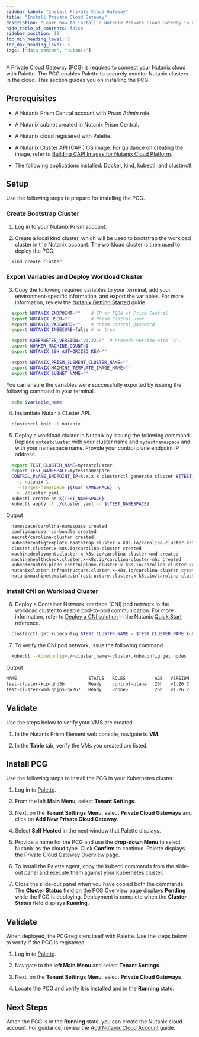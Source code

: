 ```yaml
---
sidebar_label: "Install Private Cloud Gateway"
title: "Install Private Cloud Gateway"
description: "Learn how to install a Nutanix Private Cloud Gateway in Palette."
hide_table_of_contents: false
sidebar_position: 10
toc_min_heading_level: 2
toc_max_heading_level: 3
tags: ["data center", "nutanix"]
---
```



A Private Cloud Gateway (PCG) is required to connect your Nutanix cloud with Palette. The PCG enables Palette to securely monitor Nutanix clusters in the cloud. This section guides you on installing the PCG.

## Prerequisites

- A Nutanix Prism Central account with *Prism Admin* role. 

- A Nutanix subnet created in Nutanix Prism Central.

- A Nutanix cloud registered with Palette.

- A Nutanix Cluster API (CAPI) OS image. For guidance on creating the image, refer to [Building CAPI Images for Nutanix Cloud Platform](https://image-builder.sigs.k8s.io/capi/providers/nutanix.html#building-capi-images-for-nutanix-cloud-platform-ncp).

- The following applications installed: Docker, kind, kubectl, and clusterctl.


## Setup

Use the following steps to prepare for installing the PCG.

### Create Bootstrap Cluster 

1. Log in to your Nutanix Prism account.

2. Create a local kind cluster, which will be used to bootstrap the workload cluster in the Nutanix account. The workload cluster is then used to deploy the PCG. 

```bash
  kind create cluster
```


### Export Variables and Deploy Workload Cluster

3. Copy the following required variables to your terminal, add your environment-specific information, and export the variables. For more information, review the [Nutanix Getting Started](https://opendocs.nutanix.com/capx/v1.1.x/getting_started/) guide.

```bash
  export NUTANIX_ENDPOINT=""    # IP or FQDN of Prism Central
  export NUTANIX_USER=""        # Prism Central user
  export NUTANIX_PASSWORD=""    # Prism Central password
  export NUTANIX_INSECURE=false # or true

  export KUBERNETES_VERSION="v1.22.9"  # Precede version with 'v'.
  export WORKER_MACHINE_COUNT=1
  export NUTANIX_SSH_AUTHORIZED_KEY=""

  export NUTANIX_PRISM_ELEMENT_CLUSTER_NAME=""
  export NUTANIX_MACHINE_TEMPLATE_IMAGE_NAME=""
  export NUTANIX_SUBNET_NAME=""
```

  You can ensure the variables were successfully exported by issuing the following command in your terminal. 

```bash
  echo $variable_name
```

4. Instantiate Nutanix Cluster API.

```bash
  clusterctl init -i nutanix
```

5. Deploy a workload cluster in Nutanix by issuing the following command. Replace `mytestcluster` with your cluster name and `mytestnamespace` and with your namespace name. Provide your control plane endpoint IP address. 

```bash
  export TEST_CLUSTER_NAME=mytestcluster
  export TEST_NAMESPACE=mytestnamespace
  CONTROL_PLANE_ENDPOINT_IP=x.x.x.x clusterctl generate cluster ${TEST_CLUSTER_NAME} \
    -i nutanix \
    --target-namespace ${TEST_NAMESPACE}  \
    > ./cluster.yaml
  kubectl create ns ${TEST_NAMESPACE}
  kubectl apply -f ./cluster.yaml -n ${TEST_NAMESPACE}
```

Output

```bash
  namespace/carolina-namespace created
  configmap/user-ca-bundle created
  secret/carolina-cluster created
  kubeadmconfigtemplate.bootstrap.cluster.x-k8s.io/carolina-cluster-kcfg-0 created
  cluster.cluster.x-k8s.io/carolina-cluster created
  machinedeployment.cluster.x-k8s.io/carolina-cluster-wmd created
  machinehealthcheck.cluster.x-k8s.io/carolina-cluster-mhc created
  kubeadmcontrolplane.controlplane.cluster.x-k8s.io/carolina-cluster-kcp created
  nutanixcluster.infrastructure.cluster.x-k8s.io/carolina-cluster created
  nutanixmachinetemplate.infrastructure.cluster.x-k8s.io/carolina-cluster-mt-0 created
```


### Install CNI on Workload Cluster

6. Deploy a Container Network Interface (CNI) pod network in the workload cluster to enable pod-to-pod communication. For more information, refer to [Deploy a CNI solution](https://cluster-api.sigs.k8s.io/user/quick-start.html#deploy-a-cni-solution) in the Nutanix [Quick Start](https://cluster-api.sigs.k8s.io/user/quick-start.htm) reference.

```bash
  clusterctl get kubeconfig $TEST_CLUSTER_NAME > $TEST_CLUSTER_NAME.kubeconfig -n $TEST_NAMESPACE
```

7. To verify the CNI pod network, issue the following command. 

```bash
  kubectl --kubeconfig=./<cluster_name>-cluster.kubeconfig get nodes
```

Output

```bash hideClipBoard
NAME                           STATUS   ROLES           AGE   VERSION
test-cluster-kcp-qhb5h         Ready    control-plane   26h   v1.26.7
test-cluster-wmd-gdjps-gx267   Ready    <none>          26h   v1.26.7
```

## Validate

Use the steps below to verify your VMS are created.

1. In the Nutanix Prism Element web console, navigate to **VM**. 

2. In the **Table** tab, verify the VMs you created are listed.


## Install PCG

Use the following steps to install the PCG in your Kubernetes cluster.

1. Log in to [Palette](https://console.spectrocloud.com/).

2. From the left **Main Menu**, select **Tenant Settings**.

3. Next, on the **Tenant Settings Menu**, select **Private Cloud Gateways** and click on **Add New Private Cloud Gateway**.

4. Select **Self Hosted** in the next window that Palette displays.

5. Provide a name for the PCG and use the **drop-down Menu** to select Nutanix as the cloud type. Click **Confirm** to continue. Palette displays the Private Cloud Gateway Overview page. 

6. To install the Palette agent, copy the kubectl commands from the slide-out panel and execute them against your Kubernetes cluster.

7. Close the slide-out panel when you have copied both the commands. The **Cluster Status** field on the PCG Overview page displays **Pending** while the PCG is deploying. Deployment is complete when the **Cluster Status** field displays **Running**.  


## Validate

When deployed, the PCG registers itself with Palette. Use the steps below to verify if the PCG is registered.

1. Log in to [Palette](https://console.spectrocloud.com/).


2. Navigate to the **left Main Menu** and select **Tenant Settings**.


3. Next, on the **Tenant Settings Menu**, select **Private Cloud Gateways**.


4. Locate the PCG and verify it is installed and in the **Running** state. 


## Next Steps

When the PCG is in the **Running** state, you can create the Nutanix cloud account. For guidance, review the [Add Nutanix Cloud Account](add-nutanix-cloud-account.md) guide. 
